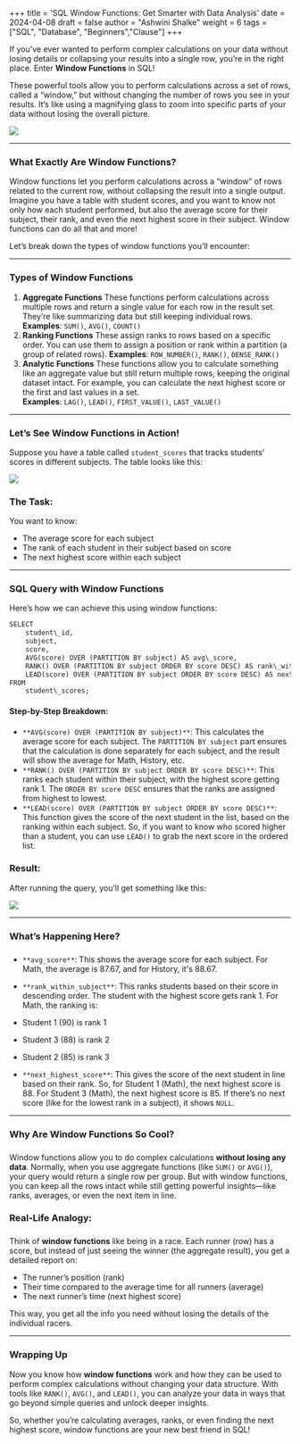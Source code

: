 +++
title = 'SQL Window Functions: Get Smarter with Data Analysis'
date = 2024-04-08
draft = false
author = "Ashwini Shalke"
weight = 6
tags = ["SQL", "Database", "Beginners","Clause"]
+++


  
If you’ve ever wanted to perform complex calculations on your data without losing details or collapsing your results into a single row, you’re in the right place. Enter **Window Functions** in SQL! 

These powerful tools allow you to perform calculations across a set of rows, called a “window,” but without changing the number of rows you see in your results. It’s like using a magnifying glass to zoom into specific parts of your data without losing the overall picture.

![](https://cdn-images-1.medium.com/max/1600/1*HrQm8auRrkq97XjemKcmvg.png)

---

### What Exactly Are Window Functions?

Window functions let you perform calculations across a “window” of rows related to the current row, without collapsing the result into a single output. Imagine you have a table with student scores, and you want to know not only how each student performed, but also the average score for their subject, their rank, and even the next highest score in their subject. Window functions can do all that and more!

Let’s break down the types of window functions you’ll encounter:

---

### Types of Window Functions

1.  **Aggregate Functions**
These functions perform calculations across multiple rows and return a single value for each row in the result set. They’re like summarizing data but still keeping individual rows.
  **Examples**: `SUM()`, `AVG()`, `COUNT()`
2.  **Ranking Functions**
These assign ranks to rows based on a specific order. You can use them to assign a position or rank within a partition (a group of related rows).
**Examples**: `ROW_NUMBER()`, `RANK()`, `DENSE_RANK()`
3.  **Analytic Functions**
 These functions allow you to calculate something like an aggregate value but still return multiple rows, keeping the original dataset intact. For example, you can calculate the next highest score or the first and last values in a set.
**Examples**: `LAG()`, `LEAD()`, `FIRST_VALUE()`, `LAST_VALUE()`

  

---

### Let’s See Window Functions in Action!

Suppose you have a table called `student_scores` that tracks students' scores in different subjects. The table looks like this:

![](https://cdn-images-1.medium.com/max/1600/1*XELn_mUQXV19aljy8F0OhQ.png)

### The Task:

You want to know:

*   The average score for each subject
*   The rank of each student in their subject based on score
*   The next highest score within each subject

---

### SQL Query with Window Functions

Here’s how we can achieve this using window functions:

```html
SELECT 
    student\_id,
    subject,
    score,
    AVG(score) OVER (PARTITION BY subject) AS avg\_score,
    RANK() OVER (PARTITION BY subject ORDER BY score DESC) AS rank\_within\_subject,
    LEAD(score) OVER (PARTITION BY subject ORDER BY score DESC) AS next\_highest\_score
FROM 
    student\_scores;
```


#### Step-by-Step Breakdown:

####   

*   `**AVG(score) OVER (PARTITION BY subject)**`: This calculates the average score for each subject. The `PARTITION BY subject` part ensures that the calculation is done separately for each subject, and the result will show the average for Math, History, etc.
*   `**RANK() OVER (PARTITION BY subject ORDER BY score DESC)**`: This ranks each student within their subject, with the highest score getting rank 1. The `ORDER BY score DESC` ensures that the ranks are assigned from highest to lowest.
*   `**LEAD(score) OVER (PARTITION BY subject ORDER BY score DESC)**`: This function gives the score of the next student in the list, based on the ranking within each subject. So, if you want to know who scored higher than a student, you can use `LEAD()` to grab the next score in the ordered list.

### Result:

After running the query, you’ll get something like this:

![](https://cdn-images-1.medium.com/max/1600/1*Kpg1_cBPdkpXIihVU1YiWw.png)

--- 

### What’s Happening Here?

###   

*   `**avg_score**`: This shows the average score for each subject. For Math, the average is 87.67, and for History, it's 88.67.
*   `**rank_within_subject**`: This ranks students based on their score in descending order. The student with the highest score gets rank 1. For Math, the ranking is:
*   Student 1 (90) is rank 1
*   Student 3 (88) is rank 2
*   Student 2 (85) is rank 3

    
*   `**next_highest_score**`: This gives the score of the next student in line based on their rank. So, for Student 1 (Math), the next highest score is 88. For Student 3 (Math), the next highest score is 85. If there’s no next score (like for the lowest rank in a subject), it shows `NULL`.

--- 

### Why Are Window Functions So Cool?

###   

Window functions allow you to do complex calculations **without losing any data**. Normally, when you use aggregate functions (like `SUM()` or `AVG()`), your query would return a single row per group. But with window functions, you can keep all the rows intact while still getting powerful insights—like ranks, averages, or even the next item in line.

### Real-Life Analogy:

###   

Think of **window functions** like being in a race. Each runner (row) has a score, but instead of just seeing the winner (the aggregate result), you get a detailed report on:

*   The runner’s position (rank)
*   Their time compared to the average time for all runners (average)
*   The next runner’s time (next highest score)

This way, you get all the info you need without losing the details of the individual racers.

---

### Wrapping Up

Now you know how **window functions** work and how they can be used to perform complex calculations without changing your data structure. With tools like `RANK()`, `AVG()`, and `LEAD()`, you can analyze your data in ways that go beyond simple queries and unlock deeper insights.

So, whether you’re calculating averages, ranks, or even finding the next highest score, window functions are your new best friend in SQL!